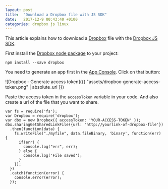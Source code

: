 ```yaml
---
layout: post
title:  "Download a Dropbox file with JS SDK"
date:   2017-12-9 00:43:40 +0100
categories: dropbox js linux
---
```

This article explains how to download a [Dropbox](https://www.dropbox.com/) file with the [Dropbox JS SDK](https://dropbox.github.io/dropbox-sdk-js/).

First install the [Dropbox node package](https://github.com/dropbox/dropbox-sdk-js) to your project:

```
npm install --save dropbox
```

You need to generate an app first in the [App Console](https://www.dropbox.com/developers/apps). Click on that button:

![Dropbox - Generate access token]({{ "assets/dropbox-generate-access-token.png" | absolute_url }})

Paste the access token in the `accessToken` variable in your code. And also create a url of the file that you want to share.

```
var fs = require('fs');
var Dropbox = require('dropbox');
var dbx = new Dropbox({ accessToken: 'YOUR-ACCESS-TOKEN' });
dbx.sharingGetSharedLinkFile({url: 'http://yourlink-of-dropbox-file'})
  .then(function(data) {
    fs.writeFile("./myfile", data.fileBinary, 'binary', function(err) {
      if(err) {
        console.log("err", err);
      } else {
        console.log('File saved');
      }
    }); 
  })
  .catch(function(error) {
    console.error(error);
  });
  ```
